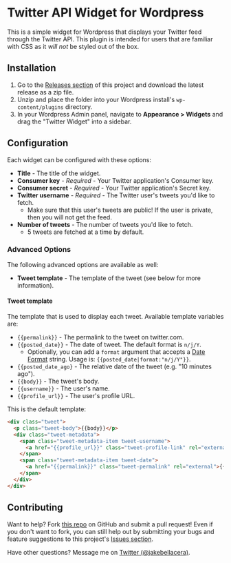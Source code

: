 # Twitter API Widget for Wordpress

This is a simple widget for Wordpress that displays your Twitter feed through the Twitter API. This plugin is intended for users that are familiar with CSS as it _will not_ be styled out of the box.

## Installation

1. Go to the [Releases section][repo-releases] of this project and download the latest release as a zip file.
2. Unzip and place the folder into your Wordpress install's `wp-content/plugins` directory.
3. In your Wordpress Admin panel, navigate to **Appearance > Widgets** and drag the "Twitter Widget" into a sidebar.

## Configuration

Each widget can be configured with these options:

* **Title** - The title of the widget.
* **Consumer key** - _Required_ - Your Twitter application's Consumer key.
* **Consumer secret** - _Required_ - Your Twitter application's Secret key.
* **Twitter username** - _Required_ - The Twitter user's tweets you'd like to fetch.
    * Make sure that this user's tweets are public! If the user is private, then you will not get the feed.
* **Number of tweets** - The number of tweets you'd like to fetch.
    * 5 tweets are fetched at a time by default.

### Advanced Options

The following advanced options are available as well:

* **Tweet template** - The template of the tweet (see below for more information).

#### Tweet template

The template that is used to display each tweet. Available template variables are:

* `{{permalink}}` - The permalink to the tweet on twitter.com.
* `{{posted_date}}` - The date of tweet. The default format is `n/j/Y`.
    * Optionally, you can add a `format` argument that accepts a [Date Format][php-doc-date-format] string. Usage is: `{{posted_date|format:"n/j/Y"}}`.
* `{{posted_date_ago}` - The relative date of the tweet (e.g. "10 minutes ago").
* `{{body}}` - The tweet's body.
* `{{username}}` - The user's name.
* `{{profile_url}}` - The user's profile URL.

This is the default template:

```html
<div class="tweet">
  <p class="tweet-body">{{body}}</p>
  <div class="tweet-metadata">
    <span class="tweet-metadata-item tweet-username">
      <a href="{{profile_url}}" class="tweet-profile-link" rel="external">{{username}}</a>
    </span>
    <span class="tweet-metadata-item tweet-date">
      <a href="{{permalink}}" class="tweet-permalink" rel="external">{{posted_date_ago}}</a>
    </span>
  </div>
</div>
```

## Contributing

Want to help? Fork [this repo][repo-url] on GitHub and submit a pull request! Even if you don't want to fork, you can still help out by submitting your bugs and feature suggestions to this project's [Issues section][repo-issues].

Have other questions? Message me on [Twitter (@jakebellacera)][twitter-url].

[repo-url]: https://github.com/jakebellacera/wordpress-twitter-api-widget
[repo-releases]: https://github.com/jakebellacera/wordpress-twitter-api-widget/releases
[repo-issues]: https://github.com/jakebellacera/wordpress-twitter-api-widget/issues
[twitter-url]: https://twitter.com/jakebellacera
[php-doc-date-format]: http://php.net/manual/en/function.date.php
